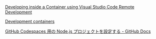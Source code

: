 [Developing inside a Container using Visual Studio Code Remote Development](https://code.visualstudio.com/docs/devcontainers/containers)

[Development containers](https://containers.dev/)

[GitHub Codespaces 用の Node.js プロジェクトを設定する - GitHub Docs](https://docs.github.com/ja/codespaces/setting-up-your-project-for-codespaces/adding-a-dev-container-configuration/setting-up-your-nodejs-project-for-codespaces)
